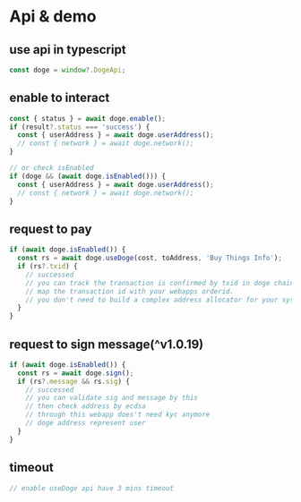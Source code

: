 
# Api & demo

## use api in typescript

```javascript
const doge = window?.DogeApi;
```

## enable to interact

```javascript
const { status } = await doge.enable();
if (result?.status === 'success') {
  const { userAddress } = await doge.userAddress();
  // const { network } = await doge.network();
}

// or check isEnabled
if (doge && (await doge.isEnabled())) {
  const { userAddress } = await doge.userAddress();
  // const { network } = await doge.network();
}
```

## request to pay

```javascript
if (await doge.isEnabled()) {
  const rs = await doge.useDoge(cost, toAddress, 'Buy Things Info');
  if (rs?.txid) {
    // successed
    // you can track the transaction is confirmed by txid in doge chain
    // map the transaction id with your webapps orderid.
    // you don't need to build a complex address allocator for your system anymore.
  }
}
```

## request to sign message(^v1.0.19)

```javascript
if (await doge.isEnabled()) {
  const rs = await doge.sign();
  if (rs?.message && rs.sig) {
    // successed
    // you can validate sig and message by this
    // then check address by ecdsa 
    // through this webapp does't need kyc anymore
    // doge address represent user
  }
}
```

## timeout

```javascript
// enable useDoge api have 3 mins timeout
```
